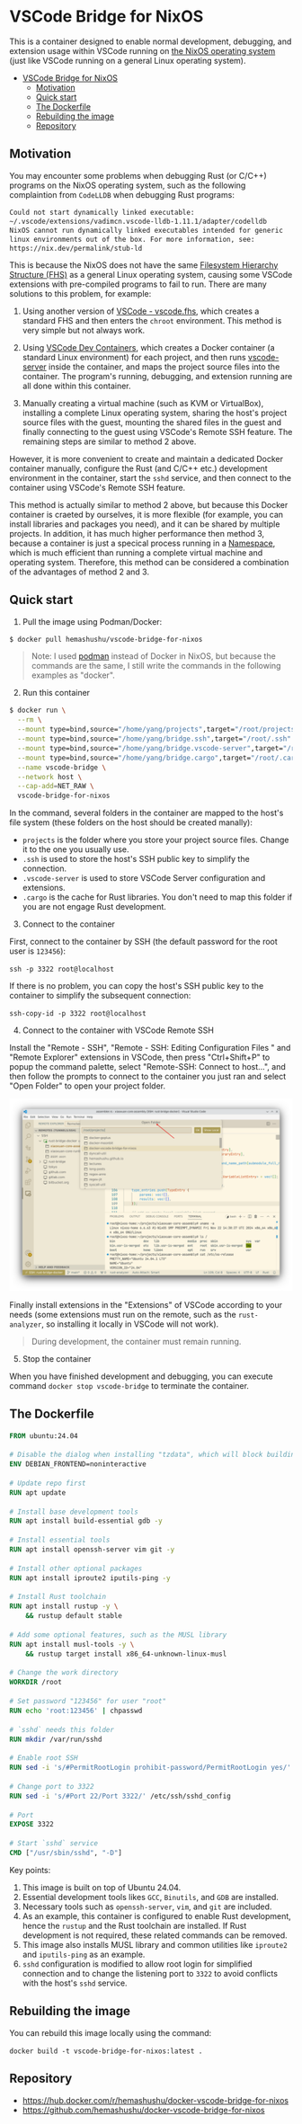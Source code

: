 # VSCode Bridge for NixOS

This is a container designed to enable normal development, debugging, and extension usage within VSCode running on [the NixOS operating system](https://nixos.org/) (just like VSCode running on a general Linux operating system).

<!-- @import "[TOC]" {cmd="toc" depthFrom=1 depthTo=4 orderedList=false} -->

<!-- code_chunk_output -->

- [VSCode Bridge for NixOS](#vscode-bridge-for-nixos)
  - [Motivation](#motivation)
  - [Quick start](#quick-start)
  - [The Dockerfile](#the-dockerfile)
  - [Rebuilding the image](#rebuilding-the-image)
  - [Repository](#repository)

<!-- /code_chunk_output -->

## Motivation

You may encounter some problems when debugging Rust (or C/C++) programs on the NixOS operating system, such as the following complaintion from `CodeLLDB` when debugging Rust programs:

```text
Could not start dynamically linked executable: ~/.vscode/extensions/vadimcn.vscode-lldb-1.11.1/adapter/codelldb
NixOS cannot run dynamically linked executables intended for generic linux environments out of the box. For more information, see: https://nix.dev/permalink/stub-ld
```

This is because the NixOS does not have the same [Filesystem Hierarchy Structure (FHS)](https://refspecs.linuxfoundation.org/FHS_3.0/fhs/index.html) as a general Linux operating system, causing some VSCode extensions with pre-compiled programs to fail to run. There are many solutions to this problem, for example:

1. Using another version of [VSCode - vscode.fhs](https://nixos.wiki/wiki/Visual_Studio_Code), which creates a standard FHS and then enters the `chroot` environment. This method is very simple but not always work.

2. Using [VSCode Dev Containers](https://code.visualstudio.com/docs/devcontainers/containers), which creates a Docker container (a standard Linux environment) for each project, and then runs [vscode-server](https://code.visualstudio.com/docs/remote/vscode-server) inside the container, and maps the project source files into the container. The program's running, debugging, and extension running are all done within this container.

3. Manually creating a virtual machine (such as KVM or VirtualBox), installing a complete Linux operating system, sharing the host's project source files with the guest, mounting the shared files in the guest and finally connecting to the guest using VSCode's Remote SSH feature. The remaining steps are similar to method 2 above.

However, it is more convenient to create and maintain a dedicated Docker container manually, configure the Rust (and C/C++ etc.) development environment in the container, start the `sshd` service, and then connect to the container using VSCode's Remote SSH feature.

This method is actually similar to method 2 above, but because this Docker container is craeted by ourselves, it is more flexible (for example, you can install libraries and packages you need), and it can be shared by multiple projects. In addition, it has much higher performance then method 3, because a container is just a specical process running in a [Namespace](https://en.wikipedia.org/wiki/Linux_namespaces), which is much efficient than running a complete virtual machine and operating system. Therefore, this method can be considered a combination of the advantages of method 2 and 3.

## Quick start

1. Pull the image using Podman/Docker:

```bash
$ docker pull hemashushu/vscode-bridge-for-nixos
```

> Note: I used [podman](https://podman.io/) instead of Docker in NixOS, but because the commands are the same, I still write the commands in the following examples as "docker".

2. Run this container

```bash
$ docker run \
  --rm \
  --mount type=bind,source="/home/yang/projects",target="/root/projects" \
  --mount type=bind,source="/home/yang/bridge.ssh",target="/root/.ssh" \
  --mount type=bind,source="/home/yang/bridge.vscode-server",target="/root/.vscode-server" \
  --mount type=bind,source="/home/yang/bridge.cargo",target="/root/.cargo" \
  --name vscode-bridge \
  --network host \
  --cap-add=NET_RAW \
  vscode-bridge-for-nixos
```

In the command, several folders in the container are mapped to the host's file system (these folders on the host should be created manally):

- `projects` is the folder where you store your project source files. Change it to the one you usually use.
- `.ssh` is used to store the host's SSH public key to simplify the connection.
- `.vscode-server` is used to store VSCode Server configuration and extensions.
- `.cargo` is the cache for Rust libraries. You don't need to map this folder if you are not engage Rust development.

3. Connect to the container

First, connect to the container by SSH (the default password for the root user is `123456`):

`ssh -p 3322 root@localhost`

If there is no problem, you can copy the host's SSH public key to the container to simplify the subsequent connection:

`ssh-copy-id -p 3322 root@localhost`

4. Connect to the container with VSCode Remote SSH

Install the "Remote - SSH", "Remote - SSH: Editing Configuration Files
" and "Remote Explorer" extensions in VSCode, then press "Ctrl+Shift+P" to popup the command palette, select "Remote-SSH: Connect to host...", and then follow the prompts to connect to the container you just ran and select "Open Folder" to open your project folder.

![Screenshot](./screenshot.png)

Finally install extensions in the "Extensions" of VSCode according to your needs (some extensions must run on the remote, such as the `rust-analyzer`, so installing it locally in VSCode will not work).

> During development, the container must remain running.

5. Stop the container

When you have finished development and debugging, you can execute command `docker stop vscode-bridge` to terminate the container.

## The Dockerfile

```dockerfile
FROM ubuntu:24.04

# Disable the dialog when installing "tzdata", which will block building image.
ENV DEBIAN_FRONTEND=noninteractive

# Update repo first
RUN apt update

# Install base development tools
RUN apt install build-essential gdb -y

# Install essential tools
RUN apt install openssh-server vim git -y

# Install other optional packages
RUN apt install iproute2 iputils-ping -y

# Install Rust toolchain
RUN apt install rustup -y \
    && rustup default stable

# Add some optional features, such as the MUSL library
RUN apt install musl-tools -y \
    && rustup target install x86_64-unknown-linux-musl

# Change the work directory
WORKDIR /root

# Set password "123456" for user "root"
RUN echo 'root:123456' | chpasswd

# `sshd` needs this folder
RUN mkdir /var/run/sshd

# Enable root SSH
RUN sed -i 's/#PermitRootLogin prohibit-password/PermitRootLogin yes/' /etc/ssh/sshd_config

# Change port to 3322
RUN sed -i 's/#Port 22/Port 3322/' /etc/ssh/sshd_config

# Port
EXPOSE 3322

# Start `sshd` service
CMD ["/usr/sbin/sshd", "-D"]
```

Key points:

1. This image is built on top of Ubuntu 24.04.
2. Essential development tools likes `GCC`, `Binutils`, and `GDB` are installed.
3. Necessary tools such as `openssh-server`, `vim`, and `git` are included.
4. As an example, this container is configured to enable Rust development, hence the `rustup` and the Rust toolchain are installed. If Rust development is not required, these related commands can be removed.
5. This image also installs MUSL library and common utilities like `iproute2` and `iputils-ping` as an example.
6. `sshd` configuration is modified to allow root login for simplified connection and to change the listening port to `3322` to avoid conflicts with the host's `sshd` service.

## Rebuilding the image

You can rebuild this image locally using the command:

`docker build -t vscode-bridge-for-nixos:latest .`

## Repository

- https://hub.docker.com/r/hemashushu/docker-vscode-bridge-for-nixos
- https://github.com/hemashushu/docker-vscode-bridge-for-nixos
